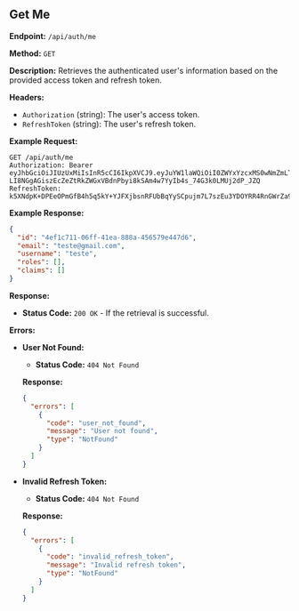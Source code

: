 ## Get Me

**Endpoint:** `/api/auth/me`

**Method:** `GET`

**Description:** Retrieves the authenticated user's information based on the provided access token and refresh token.

**Headers:**
- `Authorization` (string): The user's access token.
- `RefreshToken` (string): The user's refresh token.

**Example Request:**
```http
GET /api/auth/me
Authorization: Bearer eyJhbGciOiJIUzUxMiIsInR5cCI6IkpXVCJ9.eyJuYW1laWQiOiI0ZWYxYzcxMS0wNmZmLTQxZWEtODg4YS00NTY1NzllNDQ3ZDYiLCJuYmYiOjE3MjEwNzgyODQsImV4cCI6MTcyMTY4MzA4NCwiaWF0IjoxNzIxMDc4Mjg0fQ.3o8BTcmIGL_6u_V1JZKI0n-LI8NGgAGiszEcZeZtRkZWGxVBdnPbyi8kSAm4w7YyIb4s_74G3k0LMUj2dP_JZQ
RefreshToken: k5XNdpK+DPEeOPmGfB4h5q5kY+YJFXjbsnRFUbBqYySCpujm7L7szEu3YDOYRR4RnGWrZa9NNMTaLU0lytJMEQ==
```

**Example Response:**
```json
{
  "id": "4ef1c711-06ff-41ea-888a-456579e447d6",
  "email": "teste@gmail.com",
  "username": "teste",
  "roles": [],
  "claims": []
}
```

**Response:**
- **Status Code:** `200 OK` - If the retrieval is successful.

**Errors:**

- **User Not Found:**
  - **Status Code:** `404 Not Found`
  
  **Response:**
  ```json
  {
    "errors": [
      {
        "code": "user_not_found",
        "message": "User not found",
        "type": "NotFound"
      }
    ]
  }
  ```

- **Invalid Refresh Token:**
  - **Status Code:** `404 Not Found`
  
  **Response:**
  ```json
  {
    "errors": [
      {
        "code": "invalid_refresh_token",
        "message": "Invalid refresh token",
        "type": "NotFound"
      }
    ]
  }
  ```
